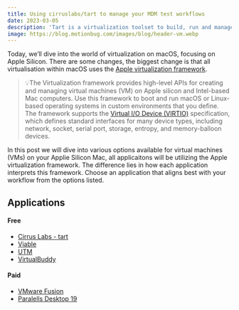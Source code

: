 ```yaml
---
title: Using cirruslabs/tart to manage your MDM test workflows
date: 2023-03-05
description: 'Tart is a virtualization toolset to build, run and manage macOS and Linux virtual machines (VMs) on Apple Silicon.'
image: https://blog.motionbug.com/images/blog/header-vm.webp
---
```



Today, we’ll dive into the world of virtualization on macOS, focusing on Apple Silicon. There are some changes, the biggest change is that all virtualisation within macOS uses the [Apple virtualization framework](https://developer.apple.com/documentation/virtualization).


> 💡The Virtualization framework provides high-level APIs for creating
> and managing virtual machines (VM) on Apple silicon and Intel-based
> Mac computers. Use this framework to boot and run macOS or Linux-based
> operating systems in custom environments that you define. The
> framework supports the [Virtual I/O Device
> (VIRTIO)](https://docs.oasis-open.org/virtio/virtio/v1.1/csprd01/virtio-v1.1-csprd01.html)
> specification, which defines standard interfaces for many device
> types, including network, socket, serial port, storage, entropy, and
> memory-balloon devices.

In this post we will dive into various options available for virtual machines (VMs) on your Applie Silicon Mac, all applicaitons will be utilizing the Apple virtualization framework. The difference lies in how each application interprets this framework. Choose an application that aligns best with your workflow from the options listed.

## Applications
#### Free
- [Cirrus Labs - tart ](https://tart.run/)
- [Viable](https://eclecticlight.co/2022/07/14/introducing-viable-to-virtualise-macos-on-apple-silicon-macs/)
- [UTM](https://github.com/utmapp/UTM)
- [VirtualBuddy](https://github.com/insidegui/VirtualBuddy#virtualbuddy)
#### Paid
- [VMware Fusion](https://www.vmware.com/products/fusion.html) 
- [Paralells Desktop 19](https://www.parallels.com/)